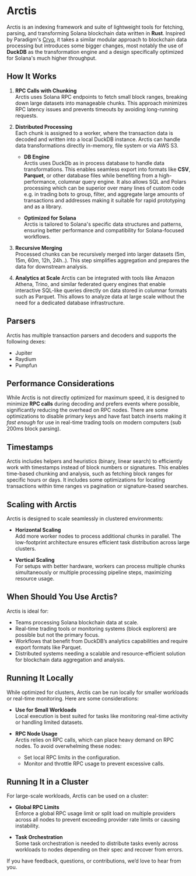 # Arctis

Arctis is an indexing framework and suite of lightweight tools for fetching, parsing, and transforming Solana blockchain data written in **Rust**. Inspired by Paradigm's [Cryo](https://github.com/paradigmxyz/cryo), it takes a similar modular approach to blockchain data processing but introduces some bigger changes, most notably the use of **DuckDB** as the transformation engine and a design specifically optimized for Solana's much higher throughput.

## How It Works

1. **RPC Calls with Chunking**  
   Arctis uses Solana RPC endpoints to fetch small block ranges, breaking down large datasets into manageable chunks. This approach minimizes RPC latency issues and prevents timeouts by avoiding long-running requests.

2. **Distributed Processing**  
   Each chunk is assigned to a worker, where the transaction data is decoded and written into a local DuckDB instance. Arctis can handle data transformations directly in-memory, file system or via AWS S3.

   - **DB Engine**  
     Arctis uses DuckDb as in process database to handle data transformations. This enables seamless export into formats like **CSV**, **Parquet**, or other database files while benefiting from a high-performance, columnar query engine. It also allows SQL and Polars processing which can be superior over many lines of custom code e.g. in trading bots to group, filter, and aggregate large amounts of transactions and addresses making it suitable for rapid prototyping and as a library.

   - **Optimized for Solana**  
     Arctis is tailored to Solana's specific data structures and patterns, ensuring better performance and compatibility for Solana-focused workflows.

3. **Recursive Merging**  
   Processed chunks can be recursively merged into larger datasets (5m, 15m, 60m, 12h, 24h..). This step simplifies aggregation and prepares the data for downstream analysis.

4. **Analytics at Scale**
    Arctis can be integrated with tools like Amazon Athena, Trino, and similar federated query engines that enable interactive SQL-like queries directly on data stored in columnar formats such as Parquet. This allows to analyze data at large scale without the need for a dedicated database infrastructure.

## Parsers

Arctis has multiple transaction parsers and decoders and supports the following dexes:
- Jupiter
- Raydium
- Pumpfun


## Performance Considerations

While Arctis is not directly optimized for maximum speed, it is designed to minimize **RPC calls** during decoding and prefers events where possible, significantly reducing the overhead on RPC nodes. There are some optimizations to disable primary keys and have fast batch inserts making it *fast enough* for use in real-time trading tools on modern computers (sub 200ms block parsing).

## Timestamps

Arctis includes helpers and heuristics (binary, linear search) to efficiently work with timestamps instead of block numbers or signatures. This enables time-based chunking and analysis, such as fetching block ranges for specific hours or days. It includes some optimizations for locating transactions within time ranges vs pagination or signature-based searches.

## Scaling with Arctis

Arctis is designed to scale seamlessly in clustered environments:

- **Horizontal Scaling**  
  Add more worker nodes to process additional chunks in parallel. The low-footprint architecture ensures efficient task distribution across large clusters.

- **Vertical Scaling**  
  For setups with better hardware, workers can process multiple chunks simultaneously or multiple processing pipeline steps, maximizing resource usage.

## When Should You Use Arctis?

Arctis is ideal for:

- Teams processing Solana blockchain data at scale.
- Real-time trading tools or monitoring systems (block explorers) are possible but not the primary focus.
- Workflows that benefit from DuckDB’s analytics capabilities and require export formats like Parquet.
- Distributed systems needing a scalable and resource-efficient solution for blockchain data aggregation and analysis.

## Running It Locally

While optimized for clusters, Arctis can be run locally for smaller workloads or real-time monitoring. 
Here are some considerations:

- **Use for Small Workloads**  
  Local execution is best suited for tasks like monitoring real-time activity or handling limited datasets. 

- **RPC Node Usage**  
  Arctis relies on RPC calls, which can place heavy demand on RPC nodes. To avoid overwhelming these nodes:
  - Set local RPC limits in the configuration.
  - Monitor and throttle RPC usage to prevent excessive calls.

## Running It in a Cluster

For large-scale workloads, Arctis can be used on a cluster:

- **Global RPC Limits**  
  Enforce a global RPC usage limit or split load on multiple providers across all nodes to prevent exceeding provider rate limits or causing instability.

- **Task Orchestration**  
  Some task orchestration is needed to distribute tasks evenly across workloads to nodes depending on their spec and recover from errors.



If you have feedback, questions, or contributions, we’d love to hear from you. 
